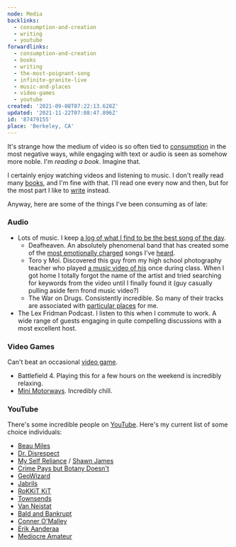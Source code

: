 ```yaml
---
node: Media
backlinks:
  - consumption-and-creation
  - writing
  - youtube
forwardlinks:
  - consumption-and-creation
  - books
  - writing
  - the-most-poignant-song
  - infinite-granite-live
  - music-and-places
  - video-games
  - youtube
created: '2021-09-08T07:22:13.628Z'
updated: '2021-11-22T07:08:47.896Z'
id: '87479155'
place: 'Berkeley, CA'
---
```

It's strange how the medium of video is so often tied to [consumption](consumption-and-creation.md) in the most negative ways, while engaging with text or audio is seen as somehow more noble. I'm *reading a book*. Imagine that. 

I certainly enjoy watching videos and listening to music. I don't really read many [books](books.md), and I'm fine with that. I'll read one every now and then, but for the most part I like to [write](writing.md) instead. 

Anyway, here are some of the things I've been consuming as of late: 

### Audio 

- Lots of music. I keep [a log of what I find to be the best song of the day](https://futureland.tv/christian/best-song-of-the-day/grid). 
    - Deafheaven. An absolutely phenomenal band that has created some of the [most emotionally charged](the-most-poignant-song.md) songs I’ve [heard](infinite-granite-live.md).
    - Toro y Moi. Discovered this guy from my high school photography teacher who played [a music video of his](https://youtu.be/gGmfOsdla2Y) once during class. When I got home I totally forgot the name of the artist and tried searching for keywords from the video until I finally found it (guy casually pulling aside fern frond music video?)
    - The War on Drugs. Consistently incredible. So many of their tracks are associated with [particular places](music-and-places.md) for me. 
- The Lex Fridman Podcast. I listen to this when I commute to work. A wide range of guests engaging in quite compelling discussions with a most excellent host.

### Video Games 

Can't beat an occasional [video game](video-games.md). 

- Battlefield 4. Playing this for a few hours on the weekend is incredibly relaxing.
- [Mini Motorways](https://store.steampowered.com/app/1127500/Mini_Motorways/). Incredibly chill. 


### YouTube 

There's some incredible people on [YouTube](youtube.md). Here's my current list of some choice individuals:  

- [Beau Miles](https://www.youtube.com/c/BeauMiles)
- [Dr. Disrespect](https://www.youtube.com/c/DrDisRespect)
- [My Self Reliance](https://www.youtube.com/c/ShawnJamesMySelfReliance) / [Shawn James](https://www.youtube.com/c/ShawnJames1) 
- [Crime Pays but Botany Doesn't](https://www.youtube.com/c/CrimePaysButBotanyDoesnt)
- [GeoWizard](https://www.youtube.com/c/GeoWizard)
- [Jabrils](https://www.youtube.com/c/Jabrils)
- [RoKKiT KiT](https://www.youtube.com/c/rokkitkit)
- [Townsends](https://www.youtube.com/user/jastownsendandson)
- [Van Neistat](https://www.youtube.com/user/VanNeistat)
- [Bald and Bankrupt](https://www.youtube.com/c/baldandbankrupt)
- [Conner O'Malley](https://www.youtube.com/user/omalleyrock)
- [Erik Aanderaa](https://www.youtube.com/c/ErikAanderaa)
- [Mediocre Amateur](https://www.youtube.com/c/MediocreAmateur)
